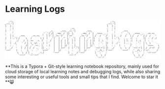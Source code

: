 # Learning Logs

![logo](./assets/logo2.jpg)

**This is a Typora + Git-style learning notebook repository, mainly used for cloud storage of local learning notes and debugging logs, while also sharing some interesting or useful tools and small tips that I find. Welcome to star it **:smile_cat:

